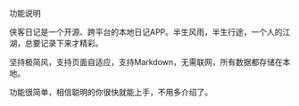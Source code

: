 ﻿功能说明

侠客日记是一个开源、跨平台的本地日记APP。半生风雨，半生行途，一个人的江湖，总要记录下来才精彩。

坚持极简风，支持页面自适应，支持Markdown，无需联网，所有数据都存储在本地。

功能很简单，相信聪明的你很快就能上手，不用多介绍了。
